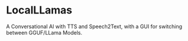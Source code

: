 # LocalLLamas
A Conversational AI with TTS and Speech2Text, with a GUI for switching between GGUF/LLama Models.
